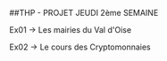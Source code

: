 ##THP - PROJET JEUDI 2ème SEMAINE



Ex01 -> Les mairies du Val d'Oise

Ex02 -> Le cours des Cryptomonnaies
